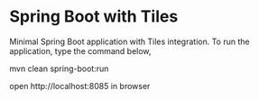 # Spring Boot with Tiles
Minimal Spring Boot application with Tiles integration.  To run the application, type the command below,

mvn clean spring-boot:run

open http://localhost:8085 in browser
